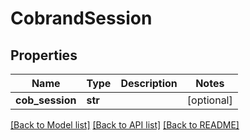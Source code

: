 # CobrandSession

## Properties
Name | Type | Description | Notes
------------ | ------------- | ------------- | -------------
**cob_session** | **str** |  | [optional] 

[[Back to Model list]](../README.md#documentation-for-models) [[Back to API list]](../README.md#documentation-for-api-endpoints) [[Back to README]](../README.md)


